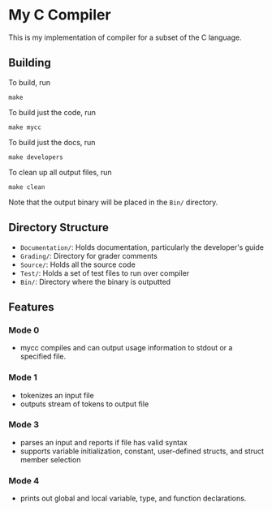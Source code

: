 # My C Compiler

This is my implementation of compiler for a subset of the C language.

## Building

To build, run 

    make

To build just the code, run
    
    make mycc

To build just the docs, run 
    
    make developers

To clean up all output files, run

    make clean

Note that the output binary will be placed in the `Bin/` directory.

## Directory Structure

- `Documentation/`: Holds documentation, particularly the developer's guide
- `Grading/`: Directory for grader comments
- `Source/`: Holds all the source code
- `Test/`: Holds a set of test files to run over compiler
- `Bin/`: Directory where the binary is outputted

## Features

### Mode 0

- mycc compiles and can output usage information to stdout or a specified file.

### Mode 1

- tokenizes an input file
- outputs stream of tokens to output file

### Mode 3

- parses an input and reports if file has valid syntax
- supports variable initialization, constant, user-defined structs, and struct
  member selection

### Mode 4

- prints out global and local variable, type, and function declarations.